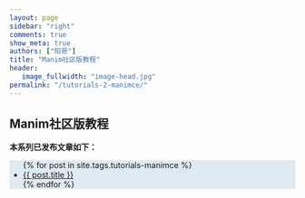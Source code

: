 ```yaml
---
layout: page
sidebar: "right"
comments: true
show_meta: true
authors: ["阳哥"]
title: "Manim社区版教程"
header:
   image_fullwidth: "image-head.jpg"
permalink: "/tutorials-2-manimce/"
---
```




## Manim社区版教程



**本系列已发布文章如下：**

<div style="background-color:#E0EAF2">

<!-- {% for entry in site.data.mycategories.entries %}
{% for mytag in entry.tags %}
{% if mytag == "tutorials-manimce" %}
<strong>{% include list-posts-link.html tag=mytag %}</strong>
{% endif %}
{% endfor %}
{% endfor %} -->

<ul>
    {% for post in site.tags.tutorials-manimce %}
    <li><a href="{{ site.url }}{{ site.baseurl }}{{ post.url }}">{{ post.title }}</a></li>
    {% endfor %}
</ul>


</div>
